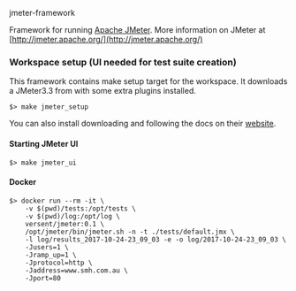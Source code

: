 jmeter-framework

Framework for running [Apache JMeter](http://jmeter.apache.org/).
More information on JMeter at [http://jmeter.apache.org/](http://jmeter.apache.org/)

### Workspace setup (UI needed for test suite creation)
This framework contains make setup target for the workspace.
It downloads a JMeter3.3 from with some extra plugins installed.

```
$> make jmeter_setup
``` 

You can also install downloading and following the docs on their [website](http://jmeter.apache.org/).

#### Starting JMeter UI

```
$> make jmeter_ui
```

#### Docker
```
$> docker run --rm -it \
    -v $(pwd)/tests:/opt/tests \
    -v $(pwd)/log:/opt/log \
    versent/jmeter:0.1 \
    /opt/jmeter/bin/jmeter.sh -n -t ./tests/default.jmx \
    -l log/results_2017-10-24-23_09_03 -e -o log/2017-10-24-23_09_03 \
    -Jusers=1 \
    -Jramp_up=1 \
    -Jprotocol=http \
    -Jaddress=www.smh.com.au \
    -Jport=80
```